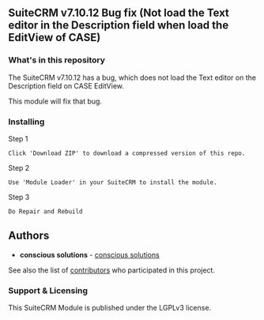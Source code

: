 ## SuiteCRM v7.10.12 Bug fix (Not load the Text editor in the Description field when load the EditView of CASE)

### What's in this repository 

The SuiteCRM v7.10.12 has a bug, which does not load the Text editor on the Description field on CASE EditView.

This module will fix that bug.

### Installing

Step 1

```
Click 'Download ZIP' to download a compressed version of this repo.
```

Step 2

```
Use 'Module Loader' in your SuiteCRM to install the module.
```

Step 3

```
Do Repair and Rebuild
```

## Authors

* **conscious solutions** - [conscious solutions](https://www.conscious.co.uk/)

See also the list of [contributors](https://github.com/Ruvin/FixExportCharacters/graphs/contributors) who participated in this project.

### Support & Licensing 

This SuiteCRM Module is published under the LGPLv3 license.

